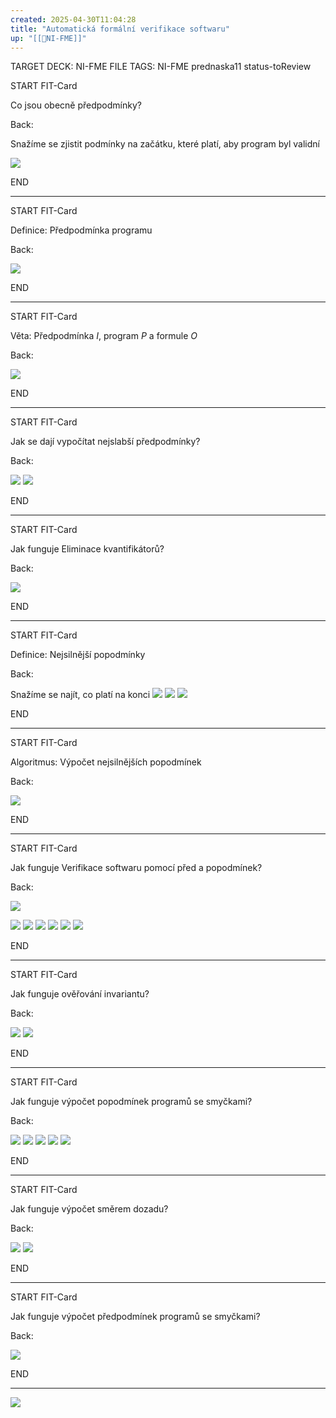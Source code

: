 ```yaml
---
created: 2025-04-30T11:04:28
title: "Automatická formální verifikace softwaru"
up: "[[📖NI-FME]]"
---
```


TARGET DECK: NI-FME
FILE TAGS: NI-FME prednaska11 status-toReview


START
FIT-Card

Co jsou obecně předpodmínky?

Back:

Snažíme se zjistit podmínky na začátku, které platí, aby program byl validní

![](../../Assets/Pasted%20image%2020250430110529.png)
<!--ID: 1746599654459-->
END

---


START
FIT-Card

Definice: Předpodmínka programu

Back:

![](../../Assets/Pasted%20image%2020250430110553.png)
<!--ID: 1746599654467-->
END

---


START
FIT-Card

Věta: Předpodmínka $I$, program $P$ a formule $O$

Back:

![](../../Assets/Pasted%20image%2020250430110624.png)
<!--ID: 1746599654476-->
END

---


START
FIT-Card

Jak se dají vypočítat nejslabší předpodmínky?

Back:

![](../../Assets/Pasted%20image%2020250430112211.png)
![](../../Assets/Pasted%20image%2020250430112159.png)
<!--ID: 1746599654485-->
END

---


START
FIT-Card

Jak funguje Eliminace kvantifikátorů?

Back:

![](../../Assets/Pasted%20image%2020250430112230.png)
<!--ID: 1746599654493-->
END

---


START
FIT-Card

Definice: Nejsilnější popodmínky

Back:

Snažíme se najít, co platí na konci
![](../../Assets/Pasted%20image%2020250430112256.png)
![](../../Assets/Pasted%20image%2020250430112308.png)
![](../../Assets/Pasted%20image%2020250430112317.png)

<!--ID: 1746599654500-->
END

---


START
FIT-Card

Algoritmus: Výpočet nejsilnějších popodmínek

Back:

![](../../Assets/Pasted%20image%2020250430112344.png)
<!--ID: 1746599654508-->
END

---


START
FIT-Card

Jak funguje Verifikace softwaru pomocí před a popodmínek?

Back:

![](../../Assets/Pasted%20image%2020250430112409.png)

<!-- ExampleStart -->
![](../../Assets/Pasted%20image%2020250430112420.png)
![](../../Assets/Pasted%20image%2020250430112430.png)
![](../../Assets/Pasted%20image%2020250430112440.png)
![](../../Assets/Pasted%20image%2020250430112452.png)
![](../../Assets/Pasted%20image%2020250430112501.png)
![](../../Assets/Pasted%20image%2020250430112515.png)
<!-- ExampleEnd -->
<!--ID: 1746599654515-->
END

---


START
FIT-Card

Jak funguje ověřování invariantu?

Back:

![](../../Assets/Pasted%20image%2020250430112530.png)
![](../../Assets/Pasted%20image%2020250430112543.png)
<!--ID: 1746599654521-->
END

---


START
FIT-Card

Jak funguje výpočet popodmínek programů se smyčkami?

Back:

![](../../Assets/Pasted%20image%2020250430112606.png)
![](../../Assets/Pasted%20image%2020250430112621.png)
![](../../Assets/Pasted%20image%2020250430112630.png)
![](../../Assets/Pasted%20image%2020250430112639.png)
![](../../Assets/Pasted%20image%2020250430112658.png)
<!--ID: 1746599654527-->
END

---

START
FIT-Card

Jak funguje výpočet směrem dozadu?

Back:

![](../../Assets/Pasted%20image%2020250430112804.png)
![](../../Assets/Pasted%20image%2020250430112813.png)
<!--ID: 1746599654534-->
END

---


START
FIT-Card

Jak funguje výpočet předpodmínek programů se smyčkami?

Back:

![](../../Assets/Pasted%20image%2020250430112849.png)
<!--ID: 1746599654542-->
END

---

![](../../Assets/Pasted%20image%2020250430112900.png)
